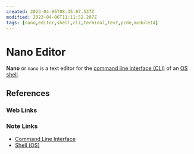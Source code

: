 ```yaml
---
created: 2023-04-06T08:35:07.537Z
modified: 2023-04-06T11:11:52.207Z
tags: [nano,editor,shell,cli,terminal,text,pcde,module14]
---
```

# Nano Editor

**Nano** or `nano` is a text editor for the [command line interface (CLI)][cli-zk]
of an [OS shell][shell-zk].

## References

### Web Links

<!-- Hidden References -->

### Note Links

* [Command Line Interface][cli-zk]
* [Shell (OS)][shell-zk]

<!-- Hidden References -->
[cli-zk]: cli.md "Command Line Interface"
[shell-zk]: os-shell.md "Shell (OS)"
